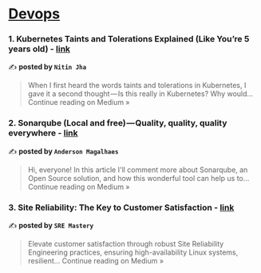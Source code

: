 
<h1><a href=https://medium.com/tag/devops/recommended target="_blank" rel="noopener noreferrer">Devops</a></h1>
<h3>1. Kubernetes Taints and Tolerations Explained (Like You’re 5 years old) - <a href="https://medium.com/@nitinjhaofficial/kubernetes-taints-and-tolerations-explained-like-youre-5-years-old-dc63ee87906f?source=rss------devops-5" target="_blank" rel="noopener noreferrer">link</a></h3>

✍️ **posted by `Nitin Jha`**

<blockquote>When I first heard the words taints and tolerations in Kubernetes, I gave it a second thought — Is this really in Kubernetes?
Why would…
Continue reading on Medium »</blockquote>

<h3>2. Sonarqube (Local and free) — Quality, quality, quality everywhere - <a href="https://oandersonbm.medium.com/sonarqube-local-and-free-quality-quality-quality-everywhere-fb39dff6adff?source=rss------devops-5" target="_blank" rel="noopener noreferrer">link</a></h3>

✍️ **posted by `Anderson Magalhaes`**

<blockquote>Hi, everyone! In this article I'll comment more about Sonarqube, an Open Source solution, and how this wonderful tool can help us to…
Continue reading on Medium »</blockquote>

<h3>3. Site Reliability: The Key to Customer Satisfaction - <a href="https://medium.com/@sremastery/site-reliability-the-key-to-customer-satisfaction-1dbee54873d9?source=rss------devops-5" target="_blank" rel="noopener noreferrer">link</a></h3>

✍️ **posted by `SRE Mastery`**

<blockquote>Elevate customer satisfaction through robust Site Reliability Engineering practices, ensuring high-availability Linux systems, resilient…
Continue reading on Medium »</blockquote>

